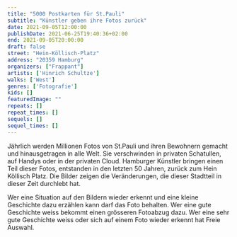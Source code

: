 ```yaml
---
title: "5000 Postkarten für St.Pauli"
subtitle: "Künstler geben ihre Fotos zurück"
date: 2021-09-05T12:00:00
publishDate: 2021-06-25T19:40:36+02:00
end: 2021-09-05T20:00:00
draft: false
street: "Hein-Köllisch-Platz"
address: "20359 Hamburg"
organizers: ["Frappant"]
artists: ['Hinrich Schultze']
walks: ['West']
genres: ['Fotografie']
kids: []
featuredImage: ""
repeats: []
repeat_times: []
sequels: []
sequel_times: []
---
```


Jährlich werden Millionen Fotos von St.Pauli und ihren Bewohnern gemacht und hinausgetragen in alle Welt. Sie verschwinden in privaten Schatullen, auf Handys oder in der privaten Cloud. Hamburger Künstler bringen einen Teil dieser Fotos, entstanden in den letzten 50 Jahren, zurück zum Hein Köllisch Platz. Die Bilder zeigen die Veränderungen, die dieser Stadtteil in dieser Zeit durchlebt hat.

Wer eine Situation auf den Bildern wieder erkennt und eine kleine Geschichte dazu erzählen kann darf das Foto behalten. Wer eine gute Geschichte weiss bekommt einen grösseren Fotoabzug dazu. Wer eine sehr gute Geschichte weiss oder sich auf einem Foto wieder erkennt hat Freie Auswahl.
